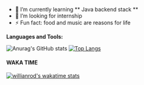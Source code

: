 - 🌱 I’m currently learning ** Java backend stack **
- 🤔 I’m looking for internship
- ⚡ Fun fact: food and music are reasons for life

**Languages and Tools:**

![Anurag's GitHub stats](https://github-readme-stats.vercel.app/api?username=AlexBossov&show_icons=true&theme=tokyonight) [![Top Langs](https://github-readme-stats.vercel.app/api/top-langs/?username=AlexBossov&layout=compact&theme=tokyonight)](https://github.com/anuraghazra/github-readme-stats) 

#### WAKA TIME

[![willianrod's wakatime stats](https://github-readme-stats.vercel.app/api/wakatime?username=AlexBossov&theme=tokyonight)](https://github.com/anuraghazra/github-readme-stats)
